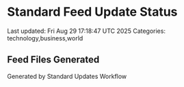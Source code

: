 # Standard Feed Update Status
Last updated: Fri Aug 29 17:18:47 UTC 2025
Categories: technology,business,world

## Feed Files Generated

Generated by Standard Updates Workflow
